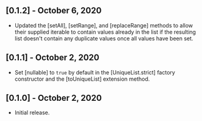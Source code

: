 ## [0.1.2] - October 6, 2020

* Updated the [setAll], [setRange], and [replaceRange] methods to allow
their supplied iterable to contain values already in the list if the resulting
list doesn't contain any duplicate values once all values have been set.

## [0.1.1] - October 2, 2020

* Set [nullable] to `true` by default in the [UniqueList.strict] factory constructor and the [toUniqueList] extension method.

## [0.1.0] - October 2, 2020

* Initial release.
